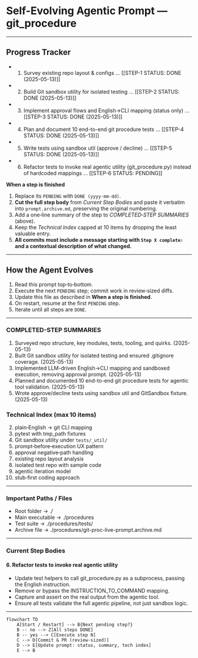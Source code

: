 # Self-Evolving Agentic Prompt — git\_procedure

---

## Progress Tracker

* 1. Survey existing repo layout & configs ... [[STEP-1 STATUS: DONE (2025-05-13)]]
* 2. Build Git sandbox utility for isolated testing ... [[STEP-2 STATUS: DONE (2025-05-13)]]
* 3. Implement approval flows and English→CLI mapping (status only) ... [[STEP-3 STATUS: DONE (2025-05-13)]]
* 4. Plan and document 10 end-to-end git procedure tests ... [[STEP-4 STATUS: DONE (2025-05-13)]]
* 5. Write tests using sandbox util (approve / decline) ... [[STEP-5 STATUS: DONE (2025-05-13)]]
* 6. Refactor tests to invoke real agentic utility (git_procedure.py) instead of hardcoded mappings ... [[STEP-6 STATUS: PENDING]]

**When a step is finished**

1. Replace its `PENDING` with `DONE (yyyy‑mm‑dd)`.
2. **Cut the full step body** from *Current Step Bodies* and paste it verbatim into `prompt.archive.md`, preserving the original numbering.
3. Add a one‑line summary of the step to *COMPLETED‑STEP SUMMARIES* (above).
4. Keep the *Technical Index* capped at 10 items by dropping the least valuable entry.
5. **All commits must include a message starting with `Step X complete:` and a contextual description of what changed.**

---

## How the Agent Evolves

1. Read this prompt top‑to‑bottom.
2. Execute the next `PENDING` step; commit work in review‑sized diffs.
3. Update this file as described in **When a step is finished**.
4. On restart, resume at the first `PENDING` step.
5. Iterate until all steps are `DONE`.

---

### COMPLETED-STEP SUMMARIES

1. Surveyed repo structure, key modules, tests, tooling, and quirks. (2025-05-13)
2. Built Git sandbox utility for isolated testing and ensured .gitignore coverage. (2025-05-13)
3. Implemented LLM-driven English→CLI mapping and sandboxed execution, removing approval prompt. (2025-05-13)
4. Planned and documented 10 end-to-end git procedure tests for agentic tool validation. (2025-05-13)
5. Wrote approve/decline tests using sandbox util and GitSandbox fixture. (2025-05-13)

### Technical Index (max 10 items)

2. plain‑English → git CLI mapping
3. pytest with tmp\_path fixtures
4. Git sandbox utility under `tests/_util/`
5. prompt‑before‑execution UX pattern
6. approval negative‑path handling
7. existing repo layout analysis
8. isolated test repo with sample code
9. agentic iteration model
10. stub‑first coding approach

---

### Important Paths / Files

* Root folder        -> ./
* Main executable    -> ./procedures
* Test suite         -> ./procedures/tests/
* Archive file       -> ./procedures/git-proc-live-prompt.archive.md

---

### Current Step Bodies

#### 6. Refactor tests to invoke real agentic utility

* Update test helpers to call git_procedure.py as a subprocess, passing the English instruction.
* Remove or bypass the INSTRUCTION_TO_COMMAND mapping.
* Capture and assert on the real output from the agentic tool.
* Ensure all tests validate the full agentic pipeline, not just sandbox logic.

---

```mermaid
flowchart TD
    A[Start / Restart] --> B{Next pending step?}
    B -- no --> Z[All steps DONE]
    B -- yes --> C[Execute step N]
    C --> D[Commit & PR (review‑sized)]
    D --> E[Update prompt: status, summary, tech index]
    E --> B
```
